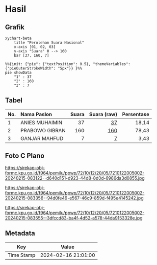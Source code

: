 # Hasil

## Grafik

```mermaid
xychart-beta
    title "Perolehan Suara Nasional"
    x-axis [01, 02, 03]
    y-axis "Suara" 0 --> 160
    bar [37, 160, 7]
```

```mermaid
%%{init: {"pie": {"textPosition": 0.5}, "themeVariables": {"pieOuterStrokeWidth": "5px"}} }%%
pie showData
    "1" : 37
    "2" : 160
    "3" : 7
```

## Tabel

| No. | Nama Paslon    | Suara | Suara (raw) | Persentase |
|:--- |:-------------- | -----:| -----------:| ----------:|
| 1   | ANIES MUHAIMIN | 37    | [37][p-1]   | 18,14      |
| 2   | PRABOWO GIBRAN | 160   | [160][p-2]  | 78,43      |
| 3   | GANJAR MAHFUD  | 7     | [7][p-3]    | 3,43       |


[p-1]: https://github.com/gigit-pemilu/pemilu-2024/blob/main/pilpres/hitung-suara/sub/72-sulawesi-tengah/sub/10-sigi/sub/12-dolo/sub/2005-karawana/sub/002-tps/sub/paslon-1.txt
[p-2]: https://github.com/gigit-pemilu/pemilu-2024/blob/main/pilpres/hitung-suara/sub/72-sulawesi-tengah/sub/10-sigi/sub/12-dolo/sub/2005-karawana/sub/002-tps/sub/paslon-2.txt
[p-3]: https://github.com/gigit-pemilu/pemilu-2024/blob/main/pilpres/hitung-suara/sub/72-sulawesi-tengah/sub/10-sigi/sub/12-dolo/sub/2005-karawana/sub/002-tps/sub/paslon-3.txt

## Foto C Plano

https://sirekap-obj-formc.kpu.go.id/f964/pemilu/ppwp/72/10/12/20/05/7210122005002-20240215-083122--d640d151-d923-44d8-8d0d-6986da3d0855.jpg

https://sirekap-obj-formc.kpu.go.id/f964/pemilu/ppwp/72/10/12/20/05/7210122005002-20240215-083356--94d0fe49-e567-46c9-859d-f495e4145242.jpg

https://sirekap-obj-formc.kpu.go.id/f964/pemilu/ppwp/72/10/12/20/05/7210122005002-20240215-083555--3dfccd83-ba4f-4d52-a578-44da9153328e.jpg


## Metadata

| Key        | Value               |
| ---------- | ------------------- |
| Time Stamp | 2024-02-16 21:01:00 |



